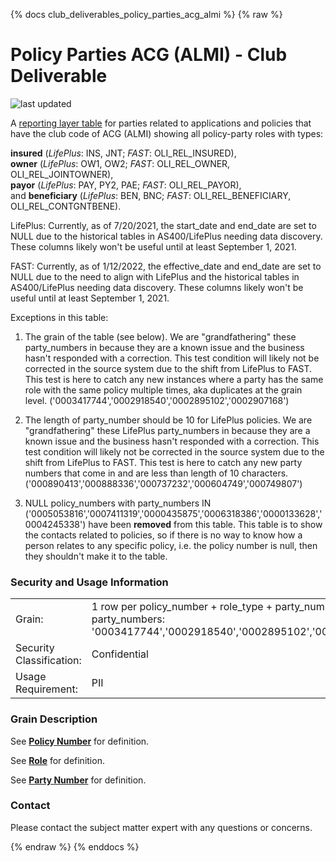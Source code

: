 
{% docs club_deliverables_policy_parties_acg_almi %}
{% raw %}

# Policy Parties ACG (ALMI) - Club Deliverable

![last updated](assets/update_badges/club_deliverables_policy_parties_acg_almi.svg)

A [reporting layer table](#!/exposure/docs.business_glossary.glossary#reporting_layer)
for parties related to applications and policies that have the club code of ACG (ALMI) showing all 
policy-party roles with types: 

**insured** (*LifePlus*: INS, JNT; *FAST*: OLI_REL_INSURED),  
**owner** (*LifePlus*: OW1, OW2; *FAST*: OLI_REL_OWNER, OLI_REL_JOINTOWNER),  
**payor** (*LifePlus*: PAY, PY2, PAE; *FAST*: OLI_REL_PAYOR),  
and **beneficiary** (*LifePlus*: BEN, BNC; *FAST*: OLI_REL_BENEFICIARY, OLI_REL_CONTGNTBENE).

LifePlus: Currently, as of 7/20/2021, the start_date and end_date are 
set to NULL due to the historical tables in AS400/LifePlus needing data discovery. These 
columns likely won't be useful until at least September 1, 2021.

FAST: Currently, as of 1/12/2022, the effective_date and end_date are
set to NULL due to the need to align with LifePlus and the historical tables in AS400/LifePlus 
needing data discovery. These columns likely won't be useful until at least September 1, 2021.

Exceptions in this table:

1. The grain of the table (see below). We are "grandfathering" these party_numbers in because 
they are a known issue and the business hasn't responded with a correction. This test condition 
will likely not be corrected in the source system due to the shift from LifePlus to FAST. This 
test is here to catch any new instances where a party has the same role with the same
policy multiple times, aka duplicates at the grain level. 
('0003417744','0002918540','0002895102','0002907168')

2. The length of party_number should be 10 for LifePlus policies. We are 
"grandfathering" these LifePlus party_numbers in because they are a known issue and the business 
hasn't responded with a correction.
This test condition will likely not be corrected in the source system due to the shift from 
LifePlus to FAST. This test is here to catch any new party numbers that come in and are 
less than length of 10 characters. ('000890413','000888336','000737232','000604749','000749807')

3. NULL policy_numbers with party_numbers IN ('0005053816','0007411319','0000435875','0006318386','0000133628','0004245338')
have been **removed** from this table. This table is to show the contacts related to policies, so if
there is no way to know how a person relates to any specific policy, i.e. the policy number is null, 
then they shouldn't make it to the table.


### Security and Usage Information
|     |     |
| --- | --- |
| Grain:                   | 1 row per policy_number + role_type + party_number - minus party_numbers: '0003417744','0002918540','0002895102','0002907168' |
| Security Classification: | Confidential |
| Usage Requirement:       | PII |

### Grain Description
See [**Policy Number**](#!/exposure/docs.business_glossary.glossary#policy_number)
for definition.

See [**Role**](#!/exposure/docs.business_glossary.glossary#role)
for definition.

See [**Party Number**](#!/exposure/docs.business_glossary.glossary#party_number)
for definition.

### Contact
Please contact the subject matter expert with any questions or concerns.

{% endraw %}
{% enddocs %}
                        